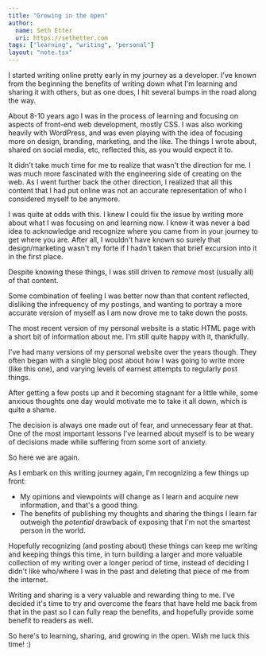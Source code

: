 ```yaml
---
title: "Growing in the open"
author:
  name: Seth Etter
  uri: https://sethetter.com
tags: ["learning", "writing", "personal"]
layout: "note.tsx"
---
```


I started writing online pretty early in my journey as a developer. I've known
from the beginning the benefits of writing down what I'm learning and sharing it
with others, but as one does, I hit several bumps in the road along the way.

About 8-10 years ago I was in the process of learning and focusing on aspects of
front-end web development, mostly CSS. I was also working heavily with
WordPress, and was even playing with the idea of focusing more on design,
branding, marketing, and the like. The things I wrote about, shared on social
media, etc, reflected this, as you would expect it to.

It didn't take much time for me to realize that wasn't the direction for me. I
was much more fascinated with the engineering side of creating on the web. As I
went further back the other direction, I realized that all this content that I
had put online was not an accurate representation of who I considered myself to
be anymore.

I was quite at odds with this. I knew I could fix the issue by writing more
about what I was focusing on and learning now. I knew it was never a bad idea to
acknowledge and recognize where you came from in your journey to get where you
are. After all, I wouldn't have known so surely that design/marketing wasn't my
forte if I hadn't taken that brief excursion into it in the first place.

Despite knowing these things, I was still driven to *remove* most (usually all)
of that content.

Some combination of feeling I was better now than that content reflected,
disliking the infrequency of my postings, and wanting to portray a more accurate
version of myself as I am now drove me to take down the posts.

The most recent version of my personal website is a static HTML page with a
short bit of information about me. I'm still quite happy with it, thankfully.

I've had many versions of my personal website over the years though. They often
began with a single blog post about how I was going to write more (like this
one), and varying levels of earnest attempts to regularly post things.

After getting a few posts up and it becoming stagnant for a little while, some
anxious thoughts one day would motivate me to take it all down, which is quite a
shame.

The decision is always one made out of fear, and unnecessary fear at that. One of
the most important lessons I've learned about myself is to be weary of decisions
made while suffering from some sort of anxiety.

So here we are again.

As I embark on this writing journey again, I'm recognizing a few things up front:

- My opinions and viewpoints will change as I learn and acquire new information,
  and that's a good thing.
- The benefits of publishing my thoughts and sharing the things I learn far
  outweigh the *potential* drawback of exposing that I'm not the smartest
  person in the world.

Hopefully recognizing (and posting about) these things can keep me writing and
keeping things this time, in turn building a larger and more valuable collection
of my writing over a longer period of time, instead of deciding I didn't like
who/where I was in the past and deleting that piece of me from the internet.

Writing and sharing is a very valuable and rewarding thing to me. I've decided
it's time to try and overcome the fears that have held me back from that in the
past so I can fully reap the benefits, and hopefully provide some benefit to
readers as well.

So here's to learning, sharing, and growing in the open. Wish me luck this time! :)
